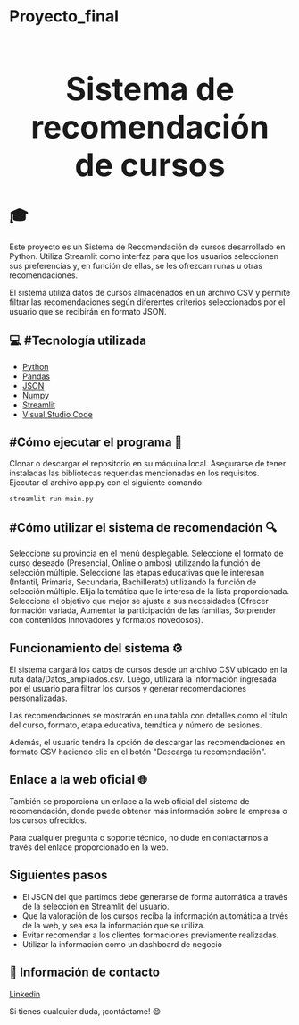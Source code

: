 # Proyecto_final

**<h1 align="center">Sistema de recomendación de cursos</h1>** :mortar_board:
===========================================================================


Este proyecto es un Sistema de Recomendación de cursos desarrollado en Python. Utiliza Streamlit como interfaz para que los usuarios seleccionen sus preferencias y, en función de ellas, se les ofrezcan runas u otras recomendaciones. 

El sistema utiliza datos de cursos almacenados en un archivo CSV y permite filtrar las recomendaciones según diferentes criterios seleccionados por el usuario que se recibirán en formato JSON.

💻 **#Tecnología utilizada**
-----------------------------------------

- [Python](https://docs.python.org/3.7/l)
- [Pandas](https://pandas.pydata.org/)
- [JSON](https://www.json.org/json-es.html)
- [Numpy](https://numpy.org/)
- [Streamlit](https://docs.streamlit.io/)
- [Visual Studio Code](https://code.visualstudio.com/)

**#Cómo ejecutar el programa** :rocket:
-----------------------------------------

Clonar o descargar el repositorio en su máquina local.
Asegurarse de tener instaladas las bibliotecas requeridas mencionadas en los requisitos.
Ejecutar el archivo app.py con el siguiente comando:
    
    streamlit run main.py

**#Cómo utilizar el sistema de recomendación** :mag:
----------------------------------------------------

Seleccione su provincia en el menú desplegable.
Seleccione el formato de curso deseado (Presencial, Online o ambos) utilizando la función de selección múltiple.
Seleccione las etapas educativas que le interesan (Infantil, Primaria, Secundaria, Bachillerato) utilizando la función de selección múltiple.
Elija la temática que le interesa de la lista proporcionada.
Seleccione el objetivo que mejor se ajuste a sus necesidades (Ofrecer formación variada, Aumentar la participación de las familias, Sorprender con contenidos innovadores y formatos novedosos).


**Funcionamiento del sistema** :gear:
-------------------------------------

El sistema cargará los datos de cursos desde un archivo CSV ubicado en la ruta data/Datos_ampliados.csv. Luego, utilizará la información ingresada por el usuario para filtrar los cursos y generar recomendaciones personalizadas.

Las recomendaciones se mostrarán en una tabla con detalles como el título del curso, formato, etapa educativa, temática y número de sesiones.

Además, el usuario tendrá la opción de descargar las recomendaciones en formato CSV haciendo clic en el botón "Descarga tu recomendación".

**Enlace a la web oficial** :globe_with_meridians:
--------------------------------

También se proporciona un enlace a la web oficial del sistema de recomendación, donde puede obtener más información sobre la empresa o los cursos ofrecidos.

Para cualquier pregunta o soporte técnico, no dude en contactarnos a través del enlace proporcionado en la web. 

**Siguientes pasos**
-----------------------
- El JSON del que partimos debe generarse de forma automática a través de la selección en Streamlit del usuario.
- Que la valoración de los cursos reciba la información automática a trvés de la web, y sea esa la información que se utiliza.
- Evitar recomendar a los clientes formaciones previamente realizadas.
- Utilizar la información como un dashboard de negocio

:incoming_envelope: **Información de contacto**
-------------------------------------
[Linkedin](www.linkedin.com/in/herminiapr-data-analist-product-manager)

Si tienes cualquier duda, ¡contáctame! :smile: